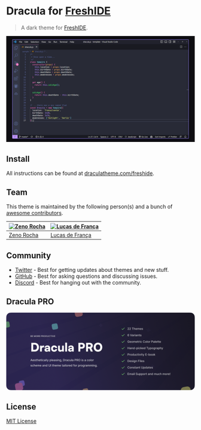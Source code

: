 # Dracula for [FreshIDE](https://foobar.comhttps://fresh.flatassembler.net/)

> A dark theme for [FreshIDE](https://foobar.comhttps://fresh.flatassembler.net/).

![Screenshot](./screenshot.png)

## Install

All instructions can be found at [draculatheme.com/freshide](https://draculatheme.com/freshide).

## Team

This theme is maintained by the following person(s) and a bunch of [awesome contributors](https://github.com/dracula/freshide/graphs/contributors).

| [![Zeno Rocha](https://github.com/zenorocha.png?size=100)](https://github.com/zenorocha) | [![Lucas de França](https://github.com/luxonauta.png?size=100)](https://github.com/luxonauta) |
| ---------------------------------------------------------------------------------------- | --------------------------------------------------------------------------------------------- |
| [Zeno Rocha](https://github.com/zenorocha)                                               | [Lucas de França](https://github.com/luxonauta)                                               |

## Community

- [Twitter](https://twitter.com/draculatheme) - Best for getting updates about themes and new stuff.
- [GitHub](https://github.com/dracula/dracula-theme/discussions) - Best for asking questions and discussing issues.
- [Discord](https://draculatheme.com/discord-invite) - Best for hanging out with the community.

## Dracula PRO

[![Dracula PRO](./.github/dracula-pro.png)](https://draculatheme.com/pro)

## License

[MIT License](./LICENSE)

